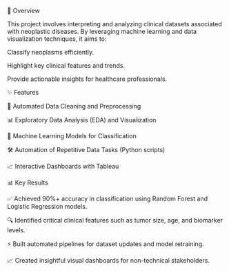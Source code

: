 📖 Overview

This project involves interpreting and analyzing clinical datasets associated with neoplastic diseases. By leveraging machine learning and data visualization techniques, it aims to:

Classify neoplasms efficiently.

Highlight key clinical features and trends.

Provide actionable insights for healthcare professionals. 

✨ Features

🧹 Automated Data Cleaning and Preprocessing

📊 Exploratory Data Analysis (EDA) and Visualization

🤖 Machine Learning Models for Classification

🛠️ Automation of Repetitive Data Tasks (Python scripts)

📈 Interactive Dashboards with Tableau 

📊 Key Results

✅ Achieved 90%+ accuracy in classification using Random Forest and Logistic Regression models.

🔍 Identified critical clinical features such as tumor size, age, and biomarker levels.

⚡ Built automated pipelines for dataset updates and model retraining.

📈 Created insightful visual dashboards for non-technical stakeholders. 




